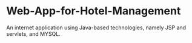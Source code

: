 # Web-App-for-Hotel-Management
An internet application using Java-based technologies, namely JSP and servlets, and MYSQL.

